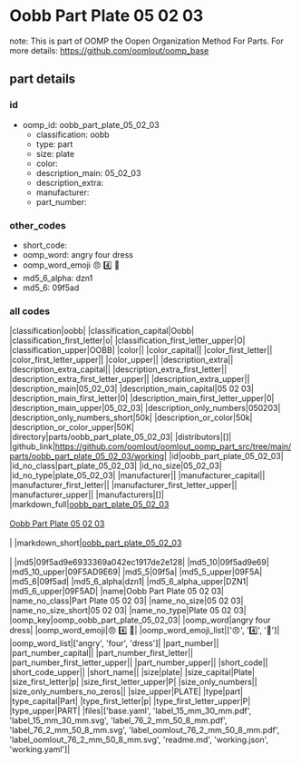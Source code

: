 # Oobb Part Plate 05 02 03  

note: This is part of OOMP the Oopen Organization Method For Parts. For more details: https://github.com/oomlout/oomp_base

##  part details





### id
* oomp_id: oobb_part_plate_05_02_03
  * classification: oobb
  * type: part
  * size: plate
  * color: 
  * description_main: 05_02_03
  * description_extra: 
  * manufacturer: 
  * part_number: 

### other_codes
* short_code: 
* oomp_word: angry four dress
* oomp_word_emoji :angry: :four: :dress:
* md5_6_alpha: dzn1
* md5_6: 09f5ad

### all codes 
|classification|oobb|
|classification_capital|Oobb|
|classification_first_letter|o|
|classification_first_letter_upper|O|
|classification_upper|OOBB|
|color||
|color_capital||
|color_first_letter||
|color_first_letter_upper||
|color_upper||
|description_extra||
|description_extra_capital||
|description_extra_first_letter||
|description_extra_first_letter_upper||
|description_extra_upper||
|description_main|05_02_03|
|description_main_capital|05 02 03|
|description_main_first_letter|0|
|description_main_first_letter_upper|0|
|description_main_upper|05_02_03|
|description_only_numbers|050203|
|description_only_numbers_short|50k|
|description_or_color|50k|
|description_or_color_upper|50K|
|directory|parts/oobb_part_plate_05_02_03|
|distributors|[]|
|github_link|https://github.com/oomlout/oomlout_oomp_part_src/tree/main/parts/oobb_part_plate_05_02_03/working|
|id|oobb_part_plate_05_02_03|
|id_no_class|part_plate_05_02_03|
|id_no_size|05_02_03|
|id_no_type|plate_05_02_03|
|manufacturer||
|manufacturer_capital||
|manufacturer_first_letter||
|manufacturer_first_letter_upper||
|manufacturer_upper||
|manufacturers|[]|
|markdown_full|[oobb_part_plate_05_02_03](https://github.com/oomlout/oomlout_oomp_part_src/tree/main/parts/oobb_part_plate_05_02_03/working)<br>[](https://github.com/oomlout/oomlout_oomp_part_src/tree/main/parts/oobb_part_plate_05_02_03/working)<br>[Oobb Part Plate 05 02 03](https://github.com/oomlout/oomlout_oomp_part_src/tree/main/parts/oobb_part_plate_05_02_03/working)<br><br>|
|markdown_short|[oobb_part_plate_05_02_03](https://github.com/oomlout/oomlout_oomp_part_src/tree/main/parts/oobb_part_plate_05_02_03/working)<br><br>|
|md5|09f5ad9e6933369a042ec1917de2e128|
|md5_10|09f5ad9e69|
|md5_10_upper|09F5AD9E69|
|md5_5|09f5a|
|md5_5_upper|09F5A|
|md5_6|09f5ad|
|md5_6_alpha|dzn1|
|md5_6_alpha_upper|DZN1|
|md5_6_upper|09F5AD|
|name|Oobb Part Plate 05 02 03|
|name_no_class|Part Plate 05 02 03|
|name_no_size|05 02 03|
|name_no_size_short|05 02 03|
|name_no_type|Plate 05 02 03|
|oomp_key|oomp_oobb_part_plate_05_02_03|
|oomp_word|angry four dress|
|oomp_word_emoji|:angry: :four: :dress:|
|oomp_word_emoji_list|[':angry:', ':four:', ':dress:']|
|oomp_word_list|['angry', 'four', 'dress']|
|part_number||
|part_number_capital||
|part_number_first_letter||
|part_number_first_letter_upper||
|part_number_upper||
|short_code||
|short_code_upper||
|short_name||
|size|plate|
|size_capital|Plate|
|size_first_letter|p|
|size_first_letter_upper|P|
|size_only_numbers||
|size_only_numbers_no_zeros||
|size_upper|PLATE|
|type|part|
|type_capital|Part|
|type_first_letter|p|
|type_first_letter_upper|P|
|type_upper|PART|
|files|['base.yaml', 'label_15_mm_30_mm.pdf', 'label_15_mm_30_mm.svg', 'label_76_2_mm_50_8_mm.pdf', 'label_76_2_mm_50_8_mm.svg', 'label_oomlout_76_2_mm_50_8_mm.pdf', 'label_oomlout_76_2_mm_50_8_mm.svg', 'readme.md', 'working.json', 'working.yaml']|
